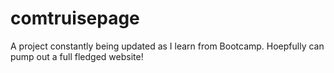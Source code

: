 # comtruisepage
A project constantly being updated as I learn from Bootcamp. Hoepfully can pump out a full fledged website!
